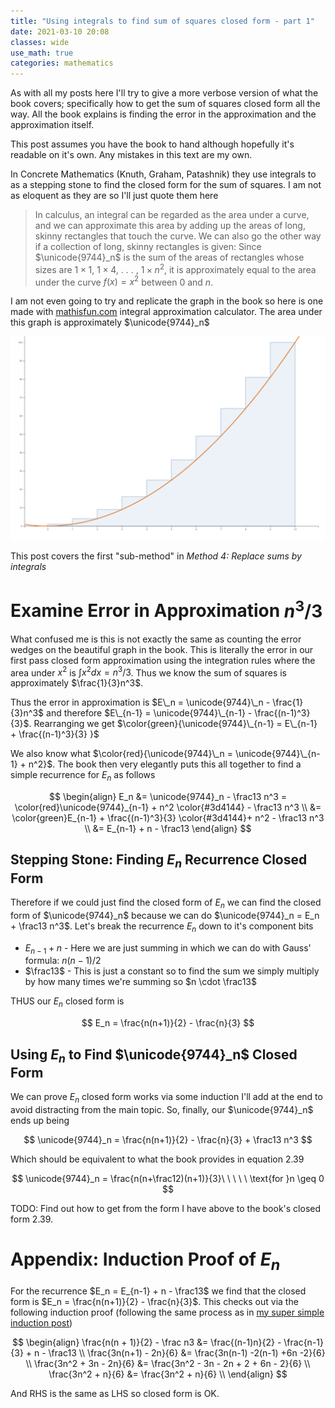 ```yaml
---
title: "Using integrals to find sum of squares closed form - part 1"
date: 2021-03-10 20:08
classes: wide
use_math: true
categories: mathematics
---
```


As with all my posts here I'll try to give a more verbose version of what the book covers; specifically how to get the
sum of squares closed form all the way. All the book explains is finding the error in the approximation and the
approximation itself.

This post assumes you have the book to hand although hopefully it's readable on it's own. Any mistakes in this text are
my own.

In Concrete Mathematics (Knuth, Graham, Patashnik) they use integrals to as a stepping stone to find the closed form for
the sum of squares. I am not as eloquent as they are so I'll just quote them here

> In calculus, an integral can be regarded as the area under a curve, and we can approximate this area by adding up the
> areas of long, skinny rectangles that touch the curve. We can also go the other way if a collection of long, skinny
> rectangles is given: Since $\unicode{9744}_n$ is the sum of the areas of rectangles whose sizes are $1 × 1$, $1 × 4$, . . . , $1 × n^2$, it is
> approximately equal to the area under the curve $f(x) = x^2$ between $0$ and $n$.

I am not even going to try and replicate the graph in the book so here is one made with
[mathisfun.com](https://www.mathsisfun.com/calculus/integral-approximation-calculator.html) integral approximation
calculator. The area under this graph is approximately $\unicode{9744}_n$

![approximation x^2](/images/approximation_x_squared.png)

This post covers the first "sub-method" in _Method 4: Replace sums by integrals_

# Examine Error in Approximation $n^3/3$

What confused me is this is not exactly the same as counting the error wedges on the beautiful graph in the book. This
is literally the error in our first pass closed form approximation using the integration rules where the area under
$x^2$ is $\int x^2dx = n^3/3$. Thus we know the sum of squares is approximately $\frac{1}{3}n^3$.

Thus the error in approximation is $E\_n = \unicode{9744}\_n - \frac{1}{3}n^3$ and therefore $E\_{n-1} = \unicode{9744}\_{n-1} - \frac{(n-1)^3}{3}$. Rearranging we get $\color{green}{\unicode{9744}\_{n-1} = E\_{n-1} + \frac{(n-1)^3}{3} }$

We also know what $\color{red}{\unicode{9744}\_n = \unicode{9744}\_{n-1} + n^2}$. The book then very elegantly puts this all together to find a simple recurrence for $E_n$ as follows

$$
\begin{align}
E_n &= \unicode{9744}_n - \frac13 n^3 = \color{red}\unicode{9744}_{n-1} + n^2 \color{#3d4144} - \frac13 n^3 \\
    &= \color{green}E_{n-1} + \frac{(n-1)^3}{3} \color{#3d4144}+ n^2 - \frac13 n^3 \\
    &= E_{n-1} + n - \frac13
\end{align}
$$

## Stepping Stone: Finding $E_n$ Recurrence Closed Form

Therefore if we could just find the closed form of $E_n$ we can find the closed form of $\unicode{9744}_n$ because we can do $\unicode{9744}_n = E_n + \frac13 n^3$. Let's break the recurrence $E_n$ down to it's component bits

- $E_{n-1} + n$ - Here we are just summing in which we can do with Gauss' formula: $n(n-1)/2$
- $\frac13$ - This is just a constant so to find the sum we simply multiply by how many times we're summing so $n \cdot \frac13$

THUS our $E_n$ closed form is

$$
E_n = \frac{n(n+1)}{2} - \frac{n}{3}
$$

## Using $E_n$ to Find $\unicode{9744}_n$ Closed Form

We can prove $E_n$ closed form works via some induction I'll add at the end to avoid distracting from the main topic.
So, finally, our $\unicode{9744}_n$ ends up being

$$
\unicode{9744}_n = \frac{n(n+1)}{2} - \frac{n}{3} + \frac13 n^3
$$

Which should be equivalent to what the book provides in equation 2.39

$$
\unicode{9744}_n = \frac{n(n+\frac12)(n+1)}{3}\ \ \ \ \ \text{for }n \geq 0
$$

TODO: Find out how to get from the form I have above to the book's closed form 2.39.

# Appendix: Induction Proof of $E_n$

For the recurrence $E_n = E_{n-1} + n - \frac13$ we find that the closed form is $E_n = \frac{n(n+1)}{2} - \frac{n}{3}$.
This checks out via the following induction proof (following the same process as in [my super simple induction post](http://ftclausen.github.io/mathematics/induction/))

$$
\begin{align}
\frac{n(n + 1)}{2} - \frac n3 &= \frac{(n-1)n}{2} - \frac{n-1}{3} + n - \frac13 \\
\frac{3n(n+1) - 2n}{6} &= \frac{3n(n-1) -2(n-1) +6n -2}{6} \\
\frac{3n^2 + 3n - 2n}{6} &= \frac{3n^2 - 3n - 2n + 2 + 6n - 2}{6} \\
\frac{3n^2 + n}{6} &= \frac{3n^2 + n}{6} \\
\end{align}
$$

And RHS is the same as LHS so closed form is OK.
